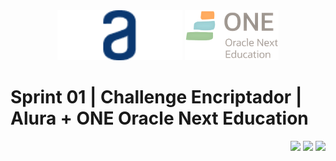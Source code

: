 <div align="center">
  <img src="https://github.com/OscarSalcido/AluraChallenge-Sprint01/blob/main/assets/Logo.png" width="200"/>
  <img src="https://github.com/OscarSalcido/AluraChallenge-Sprint01/blob/main/assets/Logo2.png" width="150"/>
</div>


#  Sprint 01 | Challenge Encriptador | Alura + ONE Oracle Next Education
<div align="right">
    <img src="https://img.shields.io/badge/HTML-EC6231?logo=html5&logoColor=FFFFFF&style=for-the-badge" />
    <img src="https://img.shields.io/badge/CSS-01A3D8?logo=css3&logoColor=FFFFFF&style=for-the-badge" />
    <img src="https://img.shields.io/badge/JavaScript-FEFF01?logo=javascript&logoColor=000000&style=for-the-badge"/>
</div>
